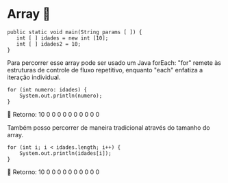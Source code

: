 
# Array  🎰

    public static void main(String params [ ]) {
       int [ ] idades = new int [10];
       int [ ] idades2 = 10;
    }

Para percorrer esse array pode ser usado um Java forEach: "for" remete às estruturas de controle de fluxo repetitivo, enquanto "each" enfatiza a iteração individual.

    for (int numero: idades) {
        System.out.println(numero);
    }

🦋 Retorno: 10  0  0  0  0  0  0  0  0  0  0

Também posso percorrer de maneira tradicional através do tamanho do array.

    for (int i; i < idades.length; i++) {
        System.out.println(idades[i]);
    }

🦋 Retorno: 10  0  0  0  0  0  0  0  0  0  0

